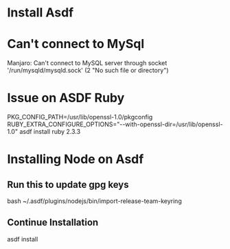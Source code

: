 # Install Asdf




# Can't connect to MySql 

 Manjaro: Can't connect to MySQL server through socket '/run/mysqld/mysqld.sock' (2 "No such file or directory") 




# Issue on ASDF Ruby 
PKG_CONFIG_PATH=/usr/lib/openssl-1.0/pkgconfig RUBY_EXTRA_CONFIGURE_OPTIONS="--with-openssl-dir=/usr/lib/openssl-1.0" asdf install ruby 2.3.3



# Installing Node on Asdf

## Run this to update gpg keys
bash ~/.asdf/plugins/nodejs/bin/import-release-team-keyring

## Continue Installation
asdf install
